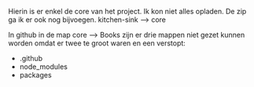 Hierin is er enkel de core van het project. Ik kon niet alles opladen. De zip ga ik er ook nog bijvoegen.
kitchen-sink --> core

In github in de map core --> Books zijn er drie mappen niet gezet kunnen worden omdat er twee te groot waren en een verstopt:
- .github
- node_modules
- packages
